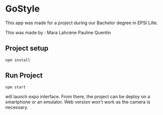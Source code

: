 # GoStyle

This app was made for a project during our Bachelor degree in EPSI Lille.

This was made by :
    Mara
    Lahcène 
    Pauline
    Quentin

## Project setup
```
npm install
```

## Run Project
```
npm start
```
will launch expo interface. From there, the project can be deploy on a smartphone or an emulator. Web version won't work as the camera is necessary.